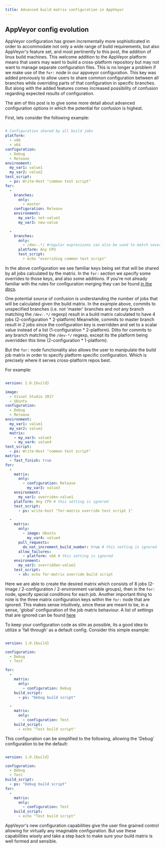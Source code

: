 ```yaml
---
title: Advanced build matrix configuration in AppVeyor
---
```


## AppVeyor config evolution

AppVeyor configuration has grown incrementally more sophisiticated in order to accommodate not only a wide range of build requirements,
but also AppVeyor's feature set, and most pertinently to this post, the addition of linux build machines. This welcome addition to the AppVeyor platform means that users
may want to build a cross-platform repository but may not want to manage separate configuration files. This is no longer a problem if we make use of
the `for:` node in our appveyor configuration. This key was added previously to allow users to share common configuration between all branches while overriding
parts of that configuration in specific branches. But along with the added features comes increased possibility of confusion regarding expected results of configuration.

The aim of this post is to give some more detail about advanced configuration options in which the potential for confusion is highest.

First, lets consider the following example:

```yaml

# Configuration shared by all build jobs
platform:
  - x86
  - x64
configuration:
  - Debug
  - Release
environment:
  my_var1: value1
  my_var2: value2
test_script:
  - ps: Write-Host "common test script"
for:
  -
    branches:
      only:
        - master
    configuration: Release
    environment:
      my_var1: not-value1
      my_var3: new-value

  -
    branches:
      only:
        - /dev-.*/ #regular expressions can also be used to match several branches
      platform: Any CPU
      test_script:
        - echo "overriding common test script"

```

In the above configuration we see familiar keys being set that will be shared by all jobs calculated by the matrix. In the `for:` section we specify
some overrides to those keys, and also some additions. If you're not already familiar with the rules for configuration merging they can be found [in the docs](https://www.appveyor.com/docs/branches/#sharing-common-configuration-between-branches).

One potential source of confusion is understanding the number of jobs that will be calculated given the build matrix. In the example above,
commits to unspecified branches (i.e. _not_ 'master' branches and _not_ any branch matching the `/dev-.*/` regexp) result in a build matrix calculated to have 4 jobs (2-configuration \* 2-platform)
Meanwhile, commits to master branch result in 2 jobs since the configuration key is overridden and set to a scalar value instead of a list (1-configuration \* 2-platform). Ditto for commits to any branch matching
the `/dev-*/` regexp, except its the platform being overridden this time (2-configuration \* 1-platform).

But the `for:` node functionality also allows the user to manipulate the build job matrix in order to specify platform specific configuration. Which is precisely where
it serves cross-platform repos best.

For example:

```yaml

version: 1.0.{build}

image:
  - Visual Studio 2017
  - Ubuntu
configuration:
  - Debug
  - Release
environment:
  my_var1: value1
  my_var2: value2
  matrix:
    - my_var3: value3
    - my_var4: value4
test_script:
  - ps: Write-Host "common test script"
matrix:
  - fast_finish: true
for:
  -
    matrix:
      only:
        - configuration: Release
          my_var3: value3
    environment:
      my_var1: overriden-value1
    platform: Any CPU # this setting is ignored
    test_script:
      - ps: write-host "for-matrix override test script 1"

  -
    matrix:
      only:
        - image: Ubuntu
          my_var4: value4
      pull_requests:
        do_not_increment_build_number: true # this setting is ignored
      allow_failures:
        - platform: x64 # this setting is ignored
    environment:
      my_var2: overridden-value2
    test_script:
      - sh: echo for-matrix override build script

```

Here we are able to create the desired matrix which consists of 8 jobs (2-image / 2-configuration / 2-environment variable groups), then in the `for:` node, specify
special conditions for each job.
Another important thing to note is the three matrix configuration keys within the `for:` node that are ignored. This makes sense intuitively, since these are meant to be, in a
sense, 'global' configuration of the job matrix behaviour. A list of settings that are ignored can be found [here](https://www.appveyor.com/docs/build-configuration/#specializing-matrix-job-configuration)

To keep your configuration code as slim as possible, its a good idea to utilize a 'fall through' as a default config.
Consider this simple example:

```yaml

version: 1.0.{build}

configuration:
  - Debug
  - Test

for:
  -
    matrix:
      only:
        - configuration: Debug
    build_script:
      - ps: "Debug build script"

  -
    matrix:
      only:
        - configuration: Test
    build_script:
      - echo "Test build script"

```

This configuration can be simplified to the following, allowing the 'Debug' configuration to be the default:

```yaml

version: 1.0.{build}

configuration:
  - Debug
  - Test
build_script:
  - ps: "Debug build script"
for:
  -
    matrix:
      only:
        - configuration: Test
    build_script:
      - echo "Test build script"

```

AppVeyor's new configuration capabilities give the user fine grained control allowing for virtually any imaginable configuration. But use these capabilities
wisely and take a step back to make sure your build matrix is well formed and sensible.
